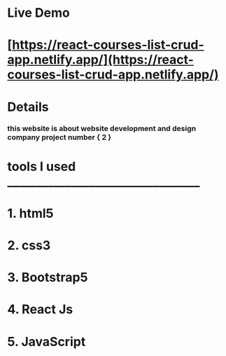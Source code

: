 # Live Demo

# [https://react-courses-list-crud-app.netlify.app/](https://react-courses-list-crud-app.netlify.app/)


# __Details__

### this website is about website development and design company project number { 2 }



# tools I used  _________________________________

# 1. html5
# 2. css3
# 3. Bootstrap5
# 4. React Js
# 5. JavaScript


     
  




